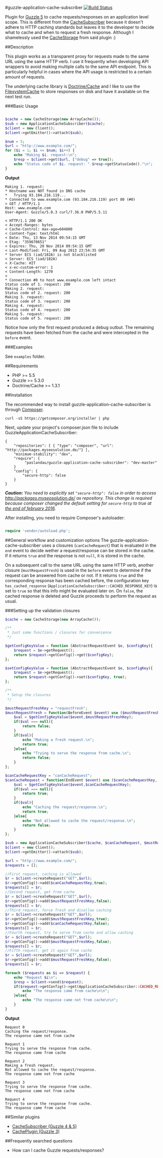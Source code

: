 #guzzle-application-cache-subscriber
[![Build Status](https://travis-ci.org/paslandau/guzzle-application-cache-subscriber.svg?branch=master)](https://travis-ci.org/paslandau/guzzle-application-cache-subscriber)

Plugin for [Guzzle 5](https://github.com/scripts/guzzle) to cache requests/responses on an application level scope. 
This is different from the [CacheSubscriber](https://github.com/guzzle/cache-subscriber) because it doesn't adhere to HTTP caching standards
but leaves it to the developer to decide what to cache and when to request a fresh response. Although I shamelessly used the 
[CacheStorage](https://github.com/guzzle/cache-subscriber/blob/0.1.0/src/CacheStorage.php) from said plugin :)

##Description

This plugin works as a transparent proxy for requests made to the same URL using the same HTTP verb. I use it frequently when developing 
API wrappers to avoid making multiple calls to the same API endpoint. This is particularly helpful in cases where the 
API usage is restricted to a certain amount of requests. 

The underlying cache library is [Doctrine/Cache](https://github.com/doctrine/cache) and I like to use the
[FilesystemCache](https://github.com/doctrine/cache/blob/v1.3.1/lib/Doctrine/Common/Cache/FilesystemCache.php) to store responses on disk
and have it available on the next test run.

###Basic Usage
```php

$cache = new CacheStorage(new ArrayCache());
$sub = new ApplicationCacheSubscriber($cache);
$client = new Client();
$client->getEmitter()->attach($sub);

$num = 5;
$url = "http://www.example.com/";
for ($i = 1; $i <= $num; $i++) {
    echo "Making $i. request:\n";
    $resp = $client->get($url, ["debug" => true]);
    echo "Status code of $i. request: ".$resp->getStatusCode()."\n";
}
```

**Output**

    Making 1. request:
    * Hostname was NOT found in DNS cache
    *   Trying 93.184.216.119...
    * Connected to www.example.com (93.184.216.119) port 80 (#0)
    > GET / HTTP/1.1
    Host: www.example.com
    User-Agent: Guzzle/5.0.3 curl/7.36.0 PHP/5.5.11
    
    < HTTP/1.1 200 OK
    < Accept-Ranges: bytes
    < Cache-Control: max-age=604800
    < Content-Type: text/html
    < Date: Thu, 13 Nov 2014 09:54:15 GMT
    < Etag: "359670651"
    < Expires: Thu, 20 Nov 2014 09:54:15 GMT
    < Last-Modified: Fri, 09 Aug 2013 23:54:35 GMT
    * Server ECS (iad/182A) is not blacklisted
    < Server: ECS (iad/182A)
    < X-Cache: HIT
    < x-ec-custom-error: 1
    < Content-Length: 1270
    < 
    * Connection #0 to host www.example.com left intact
    Status code of 1. request: 200
    Making 2. request:
    Status code of 2. request: 200
    Making 3. request:
    Status code of 3. request: 200
    Making 4. request:
    Status code of 4. request: 200
    Making 5. request:
    Status code of 5. request: 200

Notice how only the first request produced a debug outbut. The remaining requests have been fetched from 
the cache and were intercepted in the `before` event.

###Examples

See `examples` folder.

##Requirements

- PHP >= 5.5
- Guzzle >= 5.3.0
- Doctrine/Cache >= 1.3.1

##Installation

The recommended way to install guzzle-application-cache-subscriber is through [Composer](http://getcomposer.org/).

    curl -sS https://getcomposer.org/installer | php

Next, update your project's composer.json file to include GuzzleApplicationCacheSubscriber:

    {
        "repositories": [ { "type": "composer", "url": "http://packages.myseosolution.de/"} ],
        "minimum-stability": "dev",
        "require": {
             "paslandau/guzzle-application-cache-subscriber": "dev-master"
        }
        "config": {
            "secure-http": false
        }
    }

_**Caution:** You need to explicitly set `"secure-http": false` in order to access http://packages.myseosolution.de/ as repository. 
This change is required because composer changed the default setting for `secure-http` to true at [the end of february 2016](https://github.com/composer/composer/commit/cb59cf0c85e5b4a4a4d5c6e00f827ac830b54c70#diff-c26d84d5bc3eed1fec6a015a8fc0e0a7L55)._


After installing, you need to require Composer's autoloader:
```php

require 'vendor/autoload.php';
```

##General workflow and customization options
The guzzle-application-cache-subscriber uses a closures (`canCacheRequest`) that is evaluated in the `end` event
to decide wether a request/response can be stored in the cache. If it returns `true` and the response is not `null`,
it is stored in the cache.

On a subsequent call to the same URL using the same HTTP verb, another closure (`mustRequestFresh`) is used in the `before` event to determine
if the request can be answered from cache or not. If it returns `true` and the corresponding response has been cached before,
the configuration key `has_cached_response` (`ApplicationCacheSubscriber::CACHED_RESPONSE_KEY`) is set to `true` so that
this info might be evaluated later on. On `false`, the cached response is deleted and Guzzle proceeds to perform the request as usual.

###Setting up the validation closures

```php
$cache = new CacheStorage(new ArrayCache());

/**
 * Just some functions / closures for convenience
 */

$getConfigKeyValue = function (AbstractRequestEvent $e, $configKey){
    $request = $e->getRequest();
    return $request->getConfig()->get($configKey);
};

$setConfigKeyValue = function (AbstractRequestEvent $e, $configKey){
    $request = $e->getRequest();
    return $request->getConfig()->set($configKey, true);
};

/**
 * Setup the closures
 */

$mustRequestFreshKey = "requestFresh";
$mustRequestFresh = function(BeforeEvent $event) use ($mustRequestFreshKey, $getConfigKeyValue){
    $val = $getConfigKeyValue($event,$mustRequestFreshKey);
    if($val === null){
        return false;
    }
    if($val){
        echo "Making a fresh request.\n";
        return true;
    }else{
        echo "Trying to serve the response from cache.\n";
        return false;
    }
};

$canCacheRequestKey = "canCacheRequest";
$canCacheRequest = function(EndEvent $event) use ($canCacheRequestKey, $getConfigKeyValue){
    $val = $getConfigKeyValue($event,$canCacheRequestKey);
    if($val === null){
        return true;
    }
    if($val){
        echo "Caching the request/response.\n";
        return true;
    }else{
        echo "Not allowed to cache the request/response.\n";
        return false;
    }
};

$sub = new ApplicationCacheSubscriber($cache, $canCacheRequest, $mustRequestFresh);
$client = new Client();
$client->getEmitter()->attach($sub);

$url = "http://www.example.com/";
$requests = [];

//First request, caching is allowed
$r = $client->createRequest("GET",$url);
$r->getConfig()->add($canCacheRequestKey,true);
$requests[] = $r;
//Second request, get from cache
$r = $client->createRequest("GET",$url);
$r->getConfig()->add($mustRequestFreshKey,false);
$requests[] = $r;
//Third request, force fresh and disallow caching
$r = $client->createRequest("GET",$url);
$r->getConfig()->add($mustRequestFreshKey,true);
$r->getConfig()->add($canCacheRequestKey,false);
$requests[] = $r;
//Fourth request, try to serve from cache and allow caching
$r = $client->createRequest("GET",$url);
$r->getConfig()->add($mustRequestFreshKey,false);
$requests[] = $r;
//Fifth request, get it again from cache
$r = $client->createRequest("GET",$url);
$r->getConfig()->add($mustRequestFreshKey,false);
$requests[] = $r;

foreach ($requests as $i => $request) {
    echo "Request $i\n";
    $resp = $client->send($request);
    if($request->getConfig()->get(ApplicationCacheSubscriber::CACHED_RESPONSE_KEY)) {
        echo "The response came from cache\n\n";
    }else{
        echo "The response came not from cache\n\n";
    }
}
```

**Output**

    Request 0
    Caching the request/response.
    The response came not from cache
    
    Request 1
    Trying to serve the response from cache.
    The response came from cache
    
    Request 2
    Making a fresh request.
    Not allowed to cache the request/response.
    The response came not from cache
    
    Request 3
    Trying to serve the response from cache.
    The response came not from cache
    
    Request 4
    Trying to serve the response from cache.
    The response came from cache
    
##Similar plugins

- [CacheSubscriber (Guzzle 4 & 5)](https://github.com/guzzle/cache-subscriber)
- [CachePlugin (Guzzle 3)](https://github.com/guzzle/plugin-cache/)

##Frequently searched questions

- How can I cache Guzzle requests/responses?